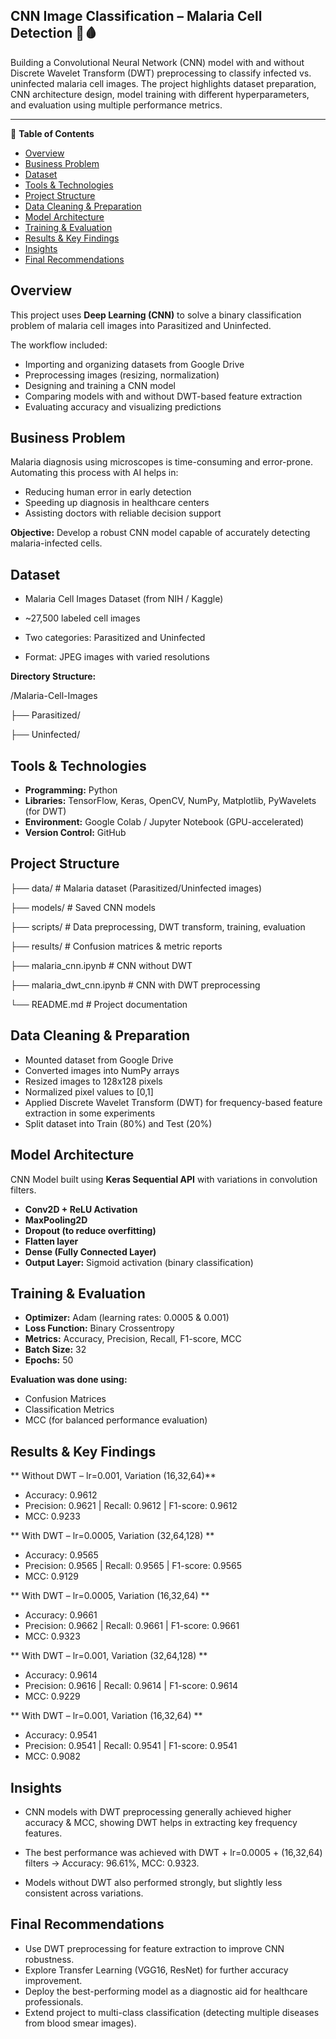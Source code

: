 ## CNN Image Classification – Malaria Cell Detection 🦠🩸

Building a Convolutional Neural Network (CNN) model with and without Discrete Wavelet Transform (DWT) preprocessing to classify infected vs. uninfected malaria cell images. The project highlights dataset preparation, CNN architecture design, model training with different hyperparameters, and evaluation using multiple performance metrics.

---

📌 **Table of Contents**

- [Overview](#overview)  
- [Business Problem](#business-problem)  
- [Dataset](#dataset)  
- [Tools & Technologies](#tools--technologies)  
- [Project Structure](#project-structure)  
- [Data Cleaning & Preparation](#data-cleaning--preparation)  
- [Model Architecture](#model-architecture)  
- [Training & Evaluation](#training--evaluation)  
- [Results & Key Findings](#results--key-findings)  
- [Insights](#insights)  
- [Final Recommendations](#final-recommendations)  




## Overview

This project uses **Deep Learning (CNN)** to solve a binary classification problem of malaria cell images into Parasitized and Uninfected.

The workflow included:  
  
- Importing and organizing datasets from Google Drive  
- Preprocessing images (resizing, normalization)  
- Designing and training a CNN model  
- Comparing models with and without DWT-based feature extraction
- Evaluating accuracy and visualizing predictions  


## Business Problem

Malaria diagnosis using microscopes is time-consuming and error-prone. Automating this process with AI helps in:

- Reducing human error in early detection
- Speeding up diagnosis in healthcare centers
- Assisting doctors with reliable decision support 

**Objective:** Develop a robust CNN model capable of accurately detecting malaria-infected cells. 


## Dataset

- Malaria Cell Images Dataset (from NIH / Kaggle)

- ~27,500 labeled cell images

- Two categories: Parasitized and Uninfected

- Format: JPEG images with varied resolutions

**Directory Structure:**

/Malaria-Cell-Images

├── Parasitized/

├── Uninfected/




## Tools & Technologies

- **Programming:** Python  
- **Libraries:** TensorFlow, Keras, OpenCV, NumPy, Matplotlib, PyWavelets (for DWT) 
- **Environment:** Google Colab / Jupyter Notebook (GPU-accelerated)  
- **Version Control:** GitHub  



## Project Structure


├── data/                # Malaria dataset (Parasitized/Uninfected images)

├── models/              # Saved CNN models

├── scripts/             # Data preprocessing, DWT transform, training, evaluation

├── results/             # Confusion matrices & metric reports

├── malaria_cnn.ipynb    # CNN without DWT

├── malaria_dwt_cnn.ipynb # CNN with DWT preprocessing

└── README.md            # Project documentation



## Data Cleaning & Preparation

- Mounted dataset from Google Drive  
- Converted images into NumPy arrays
- Resized images to 128x128 pixels
- Normalized pixel values to [0,1]
- Applied Discrete Wavelet Transform (DWT) for frequency-based feature extraction in some experiments
- Split dataset into Train (80%) and Test (20%)



## Model Architecture

CNN Model built using **Keras Sequential API** with variations in convolution filters.  

- **Conv2D + ReLU Activation**  
- **MaxPooling2D**  
- **Dropout (to reduce overfitting)**  
- **Flatten layer**  
- **Dense (Fully Connected Layer)**  
- **Output Layer:** Sigmoid activation (binary classification)  



## Training & Evaluation

- **Optimizer:** Adam (learning rates: 0.0005 & 0.001)
- **Loss Function:** Binary Crossentropy  
- **Metrics:** Accuracy, Precision, Recall, F1-score, MCC
- **Batch Size:** 32  
- **Epochs:** 50

**Evaluation was done using:** 
- Confusion Matrices
- Classification Metrics
- MCC (for balanced performance evaluation)



## Results & Key Findings

** Without DWT – lr=0.001, Variation (16,32,64)**
- Accuracy: 0.9612
- Precision: 0.9621 | Recall: 0.9612 | F1-score: 0.9612
- MCC: 0.9233

** With DWT – lr=0.0005, Variation (32,64,128) **
- Accuracy: 0.9565
- Precision: 0.9565 | Recall: 0.9565 | F1-score: 0.9565
- MCC: 0.9129

** With DWT – lr=0.0005, Variation (16,32,64) **
- Accuracy: 0.9661
- Precision: 0.9662 | Recall: 0.9661 | F1-score: 0.9661
- MCC: 0.9323

** With DWT – lr=0.001, Variation (32,64,128) **
- Accuracy: 0.9614
- Precision: 0.9616 | Recall: 0.9614 | F1-score: 0.9614
- MCC: 0.9229

** With DWT – lr=0.001, Variation (16,32,64) **
- Accuracy: 0.9541
- Precision: 0.9541 | Recall: 0.9541 | F1-score: 0.9541
- MCC: 0.9082


## Insights

- CNN models with DWT preprocessing generally achieved higher accuracy & MCC, showing DWT helps in extracting key frequency features.

- The best performance was achieved with DWT + lr=0.0005 + (16,32,64) filters → Accuracy: 96.61%, MCC: 0.9323.

- Models without DWT also performed strongly, but slightly less consistent across variations.

## Final Recommendations

- Use DWT preprocessing for feature extraction to improve CNN robustness.
- Explore Transfer Learning (VGG16, ResNet) for further accuracy improvement.
- Deploy the best-performing model as a diagnostic aid for healthcare professionals.
- Extend project to multi-class classification (detecting multiple diseases from blood smear images). 


